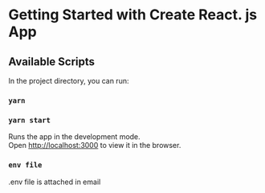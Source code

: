 
# Getting Started with Create React. js App

## Available Scripts

In the project directory, you can run:

### `yarn`

### `yarn start`

Runs the app in the development mode.\
Open [http://localhost:3000](http://localhost:3000) to view it in the browser.

### `env file`
.env file is attached in email
